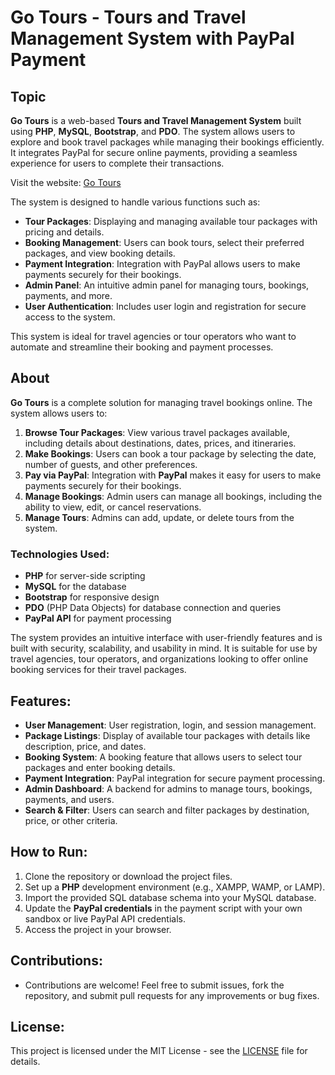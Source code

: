 # Go Tours - Tours and Travel Management System with PayPal Payment

## Topic

**Go Tours** is a web-based **Tours and Travel Management System** built using **PHP**, **MySQL**, **Bootstrap**, and **PDO**. The system allows users to explore and book travel packages while managing their bookings efficiently. It integrates PayPal for secure online payments, providing a seamless experience for users to complete their transactions.

Visit the website: [Go Tours](https://go-tour.infy.uk)

The system is designed to handle various functions such as:
- **Tour Packages**: Displaying and managing available tour packages with pricing and details.
- **Booking Management**: Users can book tours, select their preferred packages, and view booking details.
- **Payment Integration**: Integration with PayPal allows users to make payments securely for their bookings.
- **Admin Panel**: An intuitive admin panel for managing tours, bookings, payments, and more.
- **User Authentication**: Includes user login and registration for secure access to the system.

This system is ideal for travel agencies or tour operators who want to automate and streamline their booking and payment processes.

## About

**Go Tours** is a complete solution for managing travel bookings online. The system allows users to:
1. **Browse Tour Packages**: View various travel packages available, including details about destinations, dates, prices, and itineraries.
2. **Make Bookings**: Users can book a tour package by selecting the date, number of guests, and other preferences.
3. **Pay via PayPal**: Integration with **PayPal** makes it easy for users to make payments securely for their bookings.
4. **Manage Bookings**: Admin users can manage all bookings, including the ability to view, edit, or cancel reservations.
5. **Manage Tours**: Admins can add, update, or delete tours from the system.

### Technologies Used:
- **PHP** for server-side scripting
- **MySQL** for the database
- **Bootstrap** for responsive design
- **PDO** (PHP Data Objects) for database connection and queries
- **PayPal API** for payment processing

The system provides an intuitive interface with user-friendly features and is built with security, scalability, and usability in mind. It is suitable for use by travel agencies, tour operators, and organizations looking to offer online booking services for their travel packages.

## Features:
- **User Management**: User registration, login, and session management.
- **Package Listings**: Display of available tour packages with details like description, price, and dates.
- **Booking System**: A booking feature that allows users to select tour packages and enter booking details.
- **Payment Integration**: PayPal integration for secure payment processing.
- **Admin Dashboard**: A backend for admins to manage tours, bookings, payments, and users.
- **Search & Filter**: Users can search and filter packages by destination, price, or other criteria.

## How to Run:

1. Clone the repository or download the project files.
2. Set up a **PHP** development environment (e.g., XAMPP, WAMP, or LAMP).
3. Import the provided SQL database schema into your MySQL database.
4. Update the **PayPal credentials** in the payment script with your own sandbox or live PayPal API credentials.
5. Access the project in your browser.


## Contributions:
- Contributions are welcome! Feel free to submit issues, fork the repository, and submit pull requests for any improvements or bug fixes.

## License:
This project is licensed under the MIT License - see the [LICENSE](LICENSE) file for details.
